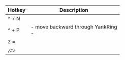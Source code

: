 
| Hotkey | Description |
|--------|-------------|
| ^ + N  |             |
| ^ + P  | - move backward through YankRing <br> -           |
| z =    |             |
| ,cs    |             |

